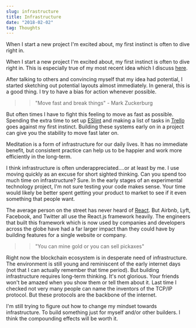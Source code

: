 ```yaml
---
slug: infrastructure
title: Infrastructure
date: "2018-02-02"
tag: Thoughts
---
```


When I start a new project I'm excited about, my first instinct is often to dive right in.

<!-- more -->

When I start a new project I'm excited about, my first instinct is often to dive right in. This is especially true of my most recent idea which I discuss [here](blog/a-spark).

After talking to others and convincing myself that my idea had potential, I started sketching out potential layouts almost immediately. In general, this is a good thing. I try to have a bias for action whenever possible.

> > "Move fast and break things" - Mark Zuckerburg

But often times I have to fight this feeling to move as fast as possible. Spending the extra time to set up [ESlint](https://eslint.org/) and making a list of tasks in [Trello](https://trello.com/) goes against my first instinct. Building these systems early on in a project can give you the stability to move fast later on.

Meditation is a form of infrastructure for our daily lives. It has no immediate benefit, but consistent practice can help us to be happier and work more efficiently in the long-term.

I think infrastructure is often underappreciated....or at least by me. I use moving quickly as an excuse for short sighted thinking. Can you spend too much time on infrastructure? Sure. In the early stages of an experimental technology project, I'm not sure testing your code makes sense. Your time would likely be better spent getting your product to market to see if it even something that people want.

The average person on the street has never heard of [React](https://reactjs.org/). But Airbnb, Lyft, Facebook, and Twitter all use the React.js framework heavily. The engineers that built this framework which is now used by companies and developers across the globe have had a far larger impact than they could have by building features for a single website or company.

> > "You can mine gold or you can sell pickaxes"

Right now the blockchain ecosystem is in desperate need of infrastructure. The environment is still young and reminiscent of the early internet days (not that I can actually remember that time period). But building infrastructure requires long-term thinking. It's not glorious. Your friends won't be amazed when you show them or tell them about it. Last time I checked not very many people can name the inventors of the TCP/IP protocol. But these protocols are the backbone of the internet.

I'm still trying to figure out how to change my mindset towards infrastructure. To build something just for myself and/or other builders. I think the compounding effects will be worth it.
